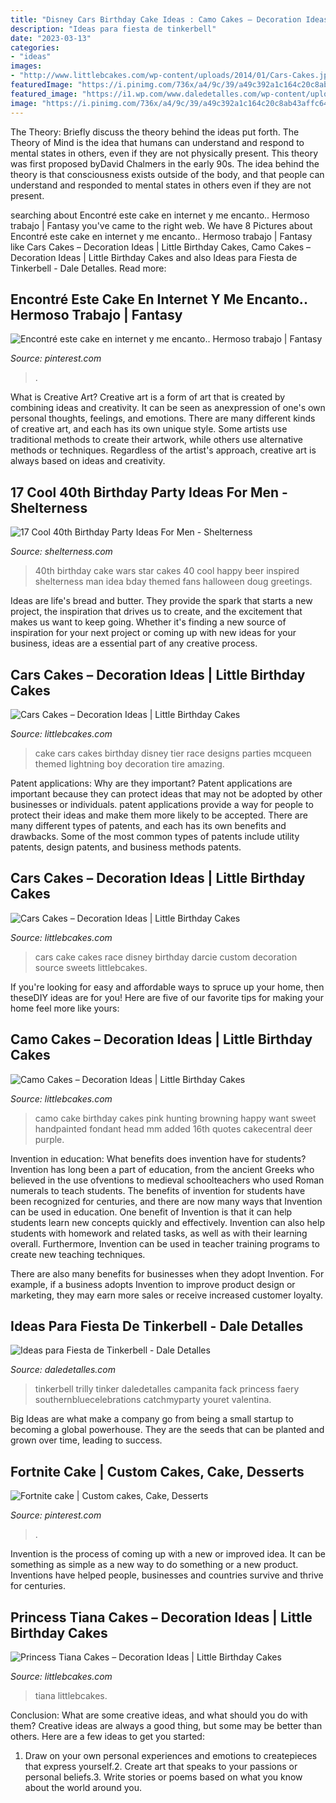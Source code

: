```yaml
---
title: "Disney Cars Birthday Cake Ideas : Camo Cakes – Decoration Ideas"
description: "Ideas para fiesta de tinkerbell"
date: "2023-03-13"
categories:
- "ideas"
images:
- "http://www.littlebcakes.com/wp-content/uploads/2014/01/Cars-Cakes.jpg"
featuredImage: "https://i.pinimg.com/736x/a4/9c/39/a49c392a1c164c20c8ab43affc646b7d--yummy-cakes-cute-cakes.jpg"
featured_image: "https://i1.wp.com/www.daledetalles.com/wp-content/uploads/2015/06/fiesta-tinkerbell7.jpg"
image: "https://i.pinimg.com/736x/a4/9c/39/a49c392a1c164c20c8ab43affc646b7d--yummy-cakes-cute-cakes.jpg"
---
```



The Theory: Briefly discuss the theory behind the ideas put forth.
The Theory of Mind is the idea that humans can understand and respond to mental states in others, even if they are not physically present. This theory was first proposed byDavid Chalmers in the early 90s. The idea behind the theory is that consciousness exists outside of the body, and that people can understand and responded to mental states in others even if they are not present.

	

		
searching about Encontré este cake en internet y me encanto.. Hermoso trabajo | Fantasy you've came to the right web. We have 8 Pictures about Encontré este cake en internet y me encanto.. Hermoso trabajo | Fantasy like Cars Cakes – Decoration Ideas | Little Birthday Cakes, Camo Cakes – Decoration Ideas | Little Birthday Cakes and also Ideas para Fiesta de Tinkerbell - Dale Detalles. Read more:
		
    
## Encontré Este Cake En Internet Y Me Encanto.. Hermoso Trabajo | Fantasy

<img loading=lazy src="https://i.pinimg.com/736x/a4/9c/39/a49c392a1c164c20c8ab43affc646b7d--yummy-cakes-cute-cakes.jpg" onerror="this.onerror=null;this.src='https://tse4.mm.bing.net/th?id=OIP.JoIPgxPZvcTCue1jyCOVtgHaLp&amp;pid=15.1';" alt="Encontré este cake en internet y me encanto.. Hermoso trabajo | Fantasy">

_Source: pinterest.com_

>. 

	

What is Creative Art?
Creative art is a form of art that is created by combining ideas and creativity. It can be seen as anexpression of one's own personal thoughts, feelings, and emotions. There are many different kinds of creative art, and each has its own unique style. Some artists use traditional methods to create their artwork, while others use alternative methods or techniques. Regardless of the artist's approach, creative art is always based on ideas and creativity.

    
## 17 Cool 40th Birthday Party Ideas For Men - Shelterness

<img loading=lazy src="http://i.shelterness.com/2017/02/16-Star-Wars-inspired-40th-birthday-cake-for-fans.jpg" onerror="this.onerror=null;this.src='https://tse1.mm.bing.net/th?id=OIP.fxi9xGB_HQwdam21ArD5eQHaJ7&amp;pid=15.1';" alt="17 Cool 40th Birthday Party Ideas For Men - Shelterness">

_Source: shelterness.com_

>40th birthday cake wars star cakes 40 cool happy beer inspired shelterness man idea bday themed fans halloween doug greetings. 

	

Ideas are life's bread and butter. They provide the spark that starts a new project, the inspiration that drives us to create, and the excitement that makes us want to keep going. Whether it's finding a new source of inspiration for your next project or coming up with new ideas for your business, ideas are a essential part of any creative process.

    
## Cars Cakes – Decoration Ideas | Little Birthday Cakes

<img loading=lazy src="http://www.littlebcakes.com/wp-content/uploads/2014/01/Cars-Cakes.jpg" onerror="this.onerror=null;this.src='https://tse1.mm.bing.net/th?id=OIP.V1P7y-NktjGbMGmGn9Oq3AHaKs&amp;pid=15.1';" alt="Cars Cakes – Decoration Ideas | Little Birthday Cakes">

_Source: littlebcakes.com_

>cake cars cakes birthday disney tier race designs parties mcqueen themed lightning boy decoration tire amazing. 

	

Patent applications: Why are they important?
Patent applications are important because they can protect ideas that may not be adopted by other businesses or individuals. patent applications provide a way for people to protect their ideas and make them more likely to be accepted. There are many different types of patents, and each has its own benefits and drawbacks. Some of the most common types of patents include utility patents, design patents, and business methods patents.

    
## Cars Cakes – Decoration Ideas | Little Birthday Cakes

<img loading=lazy src="https://www.littlebcakes.com/wp-content/uploads/2014/01/Race-Cars-Cake.jpg" onerror="this.onerror=null;this.src='https://tse1.mm.bing.net/th?id=OIP.96xJY4kNej3Np1XRneTOQgHaJ4&amp;pid=15.1';" alt="Cars Cakes – Decoration Ideas | Little Birthday Cakes">

_Source: littlebcakes.com_

>cars cake cakes race disney birthday darcie custom decoration source sweets littlebcakes. 

	

If you're looking for easy and affordable ways to spruce up your home, then theseDIY ideas are for you! Here are five of our favorite tips for making your home feel more like yours: 

    
## Camo Cakes – Decoration Ideas | Little Birthday Cakes

<img loading=lazy src="http://www.littlebcakes.com/wp-content/uploads/2014/01/Pink-Camo-Birthday-Cake.jpg" onerror="this.onerror=null;this.src='https://tse1.mm.bing.net/th?id=OIP.T5Up32UdKuOb2KlPBH9Z7AHaJ4&amp;pid=15.1';" alt="Camo Cakes – Decoration Ideas | Little Birthday Cakes">

_Source: littlebcakes.com_

>camo cake birthday cakes pink hunting browning happy want sweet handpainted fondant head mm added 16th quotes cakecentral deer purple. 

	

Invention in education: What benefits does invention have for students?
Invention has long been a part of education, from the ancient Greeks who believed in the use ofventions to medieval schoolteachers who used Roman numerals to teach students. The benefits of invention for students have been recognized for centuries, and there are now many ways that Invention can be used in education. 
One benefit of Invention is that it can help students learn new concepts quickly and effectively. Invention can also help students with homework and related tasks, as well as with their learning overall. Furthermore, Invention can be used in teacher training programs to create new teaching techniques. 

There are also many benefits for businesses when they adopt Invention. For example, if a business adopts Invention to improve product design or marketing, they may earn more sales or receive increased customer loyalty.

    
## Ideas Para Fiesta De Tinkerbell - Dale Detalles

<img loading=lazy src="https://i1.wp.com/www.daledetalles.com/wp-content/uploads/2015/06/fiesta-tinkerbell7.jpg" onerror="this.onerror=null;this.src='https://tse3.mm.bing.net/th?id=OIP.VgW_qIQJgtIz0wNpP6vcBwHaLG&amp;pid=15.1';" alt="Ideas para Fiesta de Tinkerbell - Dale Detalles">

_Source: daledetalles.com_

>tinkerbell trilly tinker daledetalles campanita fack princess faery southernbluecelebrations catchmyparty youret valentina. 

	

Big Ideas are what make a company go from being a small startup to becoming a global powerhouse. They are the seeds that can be planted and grown over time, leading to success.

    
## Fortnite Cake | Custom Cakes, Cake, Desserts

<img loading=lazy src="https://i.pinimg.com/736x/cb/a0/2f/cba02f5e618db9fc912c278e9f6763ad.jpg" onerror="this.onerror=null;this.src='https://tse3.mm.bing.net/th?id=OIP.15OmLtRJ0bhlgBeJDkwnawHaJ3&amp;pid=15.1';" alt="Fortnite cake | Custom cakes, Cake, Desserts">

_Source: pinterest.com_

>. 

	

Invention is the process of coming up with a new or improved idea. It can be something as simple as a new way to do something or a new product. Inventions have helped people, businesses and countries survive and thrive for centuries.

    
## Princess Tiana Cakes – Decoration Ideas | Little Birthday Cakes

<img loading=lazy src="https://www.littlebcakes.com/wp-content/uploads/2014/01/Princess-Tiana-Cake-Decorations.jpg" onerror="this.onerror=null;this.src='https://tse2.mm.bing.net/th?id=OIP.gtGxmQkgd_ObSYBWJpchFAHaLG&amp;pid=15.1';" alt="Princess Tiana Cakes – Decoration Ideas | Little Birthday Cakes">

_Source: littlebcakes.com_

>tiana littlebcakes. 

	

Conclusion: What are some creative ideas, and what should you do with them?
Creative ideas are always a good thing, but some may be better than others. Here are a few ideas to get you started: 
1. Draw on your own personal experiences and emotions to createpieces that express yourself.2. Create art that speaks to your passions or personal beliefs.3. Write stories or poems based on what you know about the world around you.
